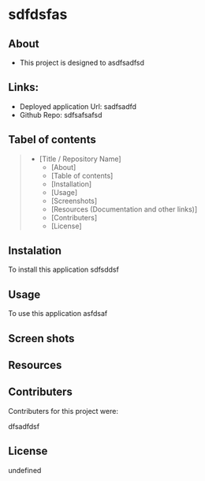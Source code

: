 # sdfdsfas
  ## About 
  * This project is designed to asdfsadfsd


  ## Links:

  * Deployed application Url: sadfsadfd
  * Github Repo: sdfsafsafsd
  
  ## Tabel of contents


> * [Title / Repository Name]
>   * [About]
>   * [Table of contents]
>   * [Installation]
>   * [Usage]
>   * [Screenshots]
>   * [Resources (Documentation and other links)]
>   * [Contributers]
>   * [License]



## Instalation

To install this application sdfsddsf


## Usage

To use this application asfdsaf





## Screen shots






## Resources




## Contributers
Contributers for this project were:

dfsadfdsf

## License


undefined




